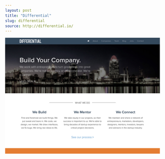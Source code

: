 ```yaml
---
layout: post
title: "Differential"
slug: differential
source: http://differential.io/
---
```


<img src="/assets/img/screenshots/differential.jpg">
